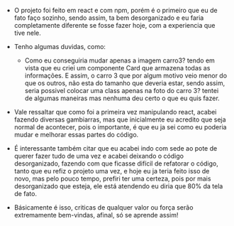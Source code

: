 - O projeto foi feito em react e com npm, porém é o primeiro que eu de fato faço sozinho, sendo assim, ta bem desorganizado e eu faria completamente diferente se fosse fazer hoje, com a experiencia que tive nele.
- Tenho algumas duvidas, como:
    - Como eu conseguiria mudar apenas a imagem carro3? tendo em vista que eu criei um componente Card que armazena todas as informações. E assim, o carro 3 que por algum motivo veio menor do que os outros, não esta do tamanho que deveria estar, sendo assim, seria possivel colocar uma class apenas na foto do carro 3? tentei de algumas maneiras mas nenhuma deu certo o que eu quis fazer.
- Vale ressaltar que como foi a primeira vez manipulando react, acabei fazendo diversas gambiarras, mas que inicialmente eu acredito que seja normal de acontecer, pois o importante, é que eu ja sei como eu poderia mudar e melhorar essas partes do código.
- É interessante também citar que eu acabei indo com sede ao pote de querer fazer tudo de uma vez e acabei deixando o código desorganizado, fazendo com que ficasse difícil de refatorar o código, tanto que eu refiz o projeto uma vez, e hoje eu ja teria feito isso de novo, mas pelo pouco tempo, prefiri ter uma certeza, pois por mais desorganizado que esteja, ele está atendendo eu diria que 80% da tela de fato.

- Básicamente é isso, criticas de qualquer valor ou força serão extremamente bem-vindas, afinal, só se aprende assim!